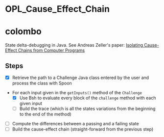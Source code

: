 # OPL_Cause_Effect_Chain

# colombo
State delta-debugging in Java. See Andreas Zeller's paper: [Isolating Cause-Effect Chains from Computer Programs](http://swtv.kaist.ac.kr/courses/cs750b-sw-model-checking-fall-06/cs750b-sw-model-checking-fall-06/p201-zeller.pdf)

## Steps
- [x] Retrieve the path to a Challenge Java class entered by the user and process the class with Spoon
- For each input given in the `getInputs()` method of the `Challenge`
  - [x] Use Bsh to evaluate every block of the `challenge` method with each given input
  - [ ] Build the trace (which is all the states variations from the beginning to the end of the method)
- [ ] Compute the differences between a passing and a failing state
- [ ] Build the cause-effect chain (straight-forward from the previous step)
